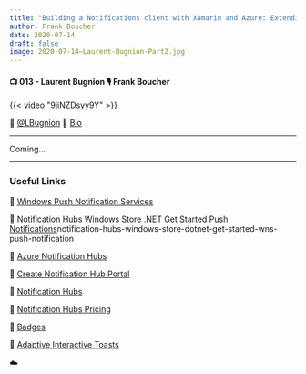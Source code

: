 ```yaml
---
title: "Building a Notifications client with Xamarin and Azure: Extending the infrastructure to Windows and adding the Notification Hub - Part 2"
author: Frank Boucher
date: 2020-07-14
draft: false
image: 2020-07-14–Laurent-Bugnion-Part2.jpg
---
```


#### 📺 013 - Laurent Bugnion 🎙️ Frank Boucher

<!--more-->

{{< video "9jiNZDsyy9Y" >}}

🔗 [@LBugnion](https://twitter.com/lbugnion)
🔗 [Bio](https://developer.microsoft.com/en-us/advocates/laurent_bugnion)

---

Coming...

---

### Useful Links

🔗 [Windows Push Notification Services](https://docs.microsoft.com/en-us/windows/uwp/design/shell/tiles-and-notifications/windows-push-notification-services--wns--overview)

🔗 [Notification Hubs Windows Store .NET Get Started Push Notifications](https://docs.microsoft.com/en-us/azure/notification-hubs/)notification-hubs-windows-store-dotnet-get-started-wns-push-notification

🔗 [Azure Notification Hubs](https://docs.microsoft.com/en-us/azure/notification-hubs/)

🔗 [Create Notification Hub Portal](https://docs.microsoft.com/en-us/azure/notification-hubs/create-notification-hub-portal)

🔗 [Notification Hubs](https://azure.microsoft.com/en-us/services/notification-hubs/)

🔗 [Notification Hubs Pricing](https://azure.microsoft.com/en-us/pricing/details/notification-hubs/)

🔗 [Badges](https://docs.microsoft.com/en-us/windows/uwp/design/shell/tiles-and-notifications/badges)

🔗 [Adaptive Interactive Toasts](https://docs.microsoft.com/en-us/windows/uwp/design/shell/tiles-and-notifications/adaptive-interactive-toasts)

☁️
